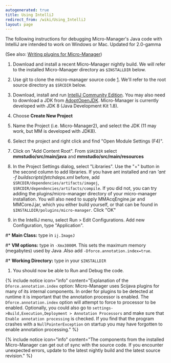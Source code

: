 ```yaml
---
autogenerated: true
title: Using IntelliJ
redirect_from: /wiki/Using_IntelliJ
layout: page
---
```


The following instructions for debugging Micro-Manager's Java code with
IntelliJ are intended to work on Windows or Mac. Updated for 2.0-gamma

(See also: [Writing plugins for
Micro-Manager](Writing_plugins_for_Micro-Manager))

1.  Download and install a recent Micro-Manager nightly build. We will
    refer to the installed Micro-Manager directory as `$INSTALLDIR`
    below.

1.  Use git to clone the micro-manager source code
    [1](https://github.com/micro-manager/micro-manager). We'll refer to
    the root source directory as `$SRCDIR` below.

1.  Download, install and run [IntelliJ Community
    Edition](https://www.jetbrains.com/idea/download). You may also need
    to download a JDK from [AdoptOpenJDK](https://adoptopenjdk.net/).
    Micro-Manager is currently developed with JDK 8 (Java Development
    Kit 1.8).


1.  Choose **Create New Project**


1.  Name the Project (i.e. Micro-Manager2), and select the JDK (11 may
    work, but MM is developed with JDK8).


1.  Select the project and right click and find "Open Module Settings
    (F4)".


1.  Click on "Add Content Root". From `$SRCDIR` select
    **mmstudio/src/main/java** and **mmstudio/src/main/resources**

1.  In the Project Settings dialog, select "Libraries". Use the "+"
    button in the second column to add libraries. If you have ant
    installed and ran *'ant -f buildscripts\\fetchdeps.xml* before, add
    `$SRCDIR/dependencies/artifacts/imagej`,
    `$SRCDIR/dependencies/artifacts/compile`. If you did not, you can
    try adding the plugins/micro-manager directory of your micro-manager
    installation. You will also need to supply MMAcqEngine.jar and
    MMCoreJ.jar, which you either build yourself, or that can be found
    in `$INSTALLDIR/polugins/micro-manager`. Click "OK"

1.  in the IntelliJ menu, select Run &gt; Edit Configurations. Add new
    Configuration, type "Application".

\#\* **Main Class:** type in `ij.ImageJ`

\#\* **VM options:** type in `-Xmx3000M`. This sets the maximum memory
(megabytes) used by Java .Also add `-Dforce.annotation.index=true`.

\#\* **Working Directory:** type in your `$INSTALLDIR`

1.  You should now be able to Run and Debug the code.

{% include notice icon="info" content="Explanation of the `Dforce.annotation.index` option: Micro-Manager uses Scijava plugins for many of its internal components. In order for plugins to be detected at runtime it is important that the annotation processor is enabled. The `Dforce.annotation.index` option will attempt to force to processor to be enabled. Optionally, you could also go to `settings->Build,Execution,Deployment > Annotation
Processors` and make sure that `Enable annotation processing` is
checked. If you find that the program crashes with a
`NullPointerException` on startup you may have forgotten to enable
annotation processing." %}

{% include notice icon="info" content="The components from the installed Micro-Manager can get out of sync with the source code. If you encounter unexpected errors, update to the latest nightly build and the latest source revision." %}
